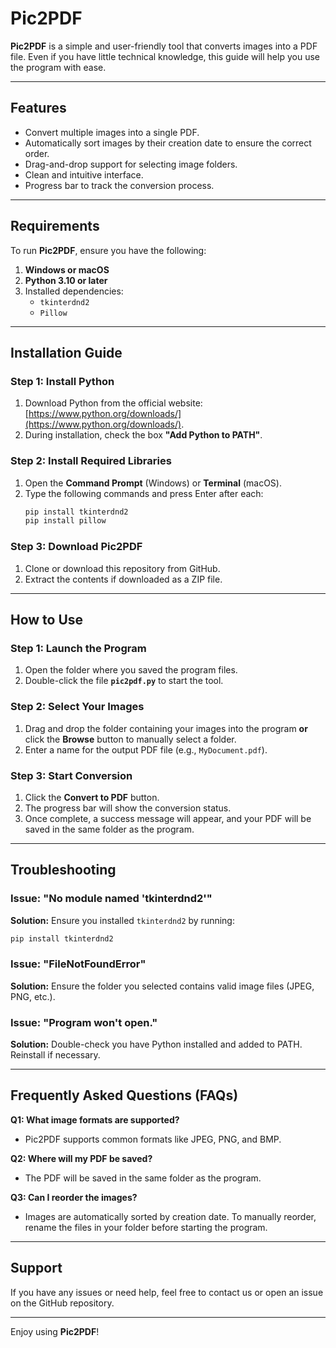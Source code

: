 # Pic2PDF

**Pic2PDF** is a simple and user-friendly tool that converts images into a PDF file. Even if you have little technical knowledge, this guide will help you use the program with ease.

---

## Features
- Convert multiple images into a single PDF.
- Automatically sort images by their creation date to ensure the correct order.
- Drag-and-drop support for selecting image folders.
- Clean and intuitive interface.
- Progress bar to track the conversion process.

---

## Requirements
To run **Pic2PDF**, ensure you have the following:

1. **Windows or macOS**
2. **Python 3.10 or later**
3. Installed dependencies:
    - `tkinterdnd2`
    - `Pillow`

---

## Installation Guide

### Step 1: Install Python
1. Download Python from the official website: [https://www.python.org/downloads/](https://www.python.org/downloads/).
2. During installation, check the box **"Add Python to PATH"**.

### Step 2: Install Required Libraries
1. Open the **Command Prompt** (Windows) or **Terminal** (macOS).
2. Type the following commands and press Enter after each:
   ```bash
   pip install tkinterdnd2
   pip install pillow
   ```

### Step 3: Download Pic2PDF
1. Clone or download this repository from GitHub.
2. Extract the contents if downloaded as a ZIP file.

---

## How to Use

### Step 1: Launch the Program
1. Open the folder where you saved the program files.
2. Double-click the file **`pic2pdf.py`** to start the tool.

### Step 2: Select Your Images
1. Drag and drop the folder containing your images into the program **or** click the **Browse** button to manually select a folder.
2. Enter a name for the output PDF file (e.g., `MyDocument.pdf`).

### Step 3: Start Conversion
1. Click the **Convert to PDF** button.
2. The progress bar will show the conversion status.
3. Once complete, a success message will appear, and your PDF will be saved in the same folder as the program.

---

## Troubleshooting

### Issue: "No module named 'tkinterdnd2'"
**Solution:** Ensure you installed `tkinterdnd2` by running:
```bash
pip install tkinterdnd2
```

### Issue: "FileNotFoundError"
**Solution:** Ensure the folder you selected contains valid image files (JPEG, PNG, etc.).

### Issue: "Program won't open."
**Solution:** Double-check you have Python installed and added to PATH. Reinstall if necessary.

---

## Frequently Asked Questions (FAQs)

**Q1: What image formats are supported?**
- Pic2PDF supports common formats like JPEG, PNG, and BMP.

**Q2: Where will my PDF be saved?**
- The PDF will be saved in the same folder as the program.

**Q3: Can I reorder the images?**
- Images are automatically sorted by creation date. To manually reorder, rename the files in your folder before starting the program.

---

## Support
If you have any issues or need help, feel free to contact us or open an issue on the GitHub repository.

---

Enjoy using **Pic2PDF**!


